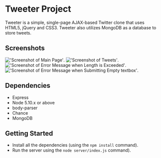 # Tweeter Project

Tweeter is a simple, single-page AJAX-based Twitter clone that uses HTML5, jQuery and CSS3. Tweeter also utilizes MongoDB as a database to store tweets.


## Screenshots
!['Screenshot of Main Page'](url).
!['Screenshot of Tweets'](url).
!['Screenshot of Error Message when Length is Exceeded'](url).
!['Screenshot of Error Message when Submitting Empty textbox'](url).

## Dependencies

- Express
- Node 5.10.x or above
- body-parser
- Chance
- MongoDB

## Getting Started
- Install all the dependencies (using the `npm install` command).
- Run the server using the `node server/index.js` command).
